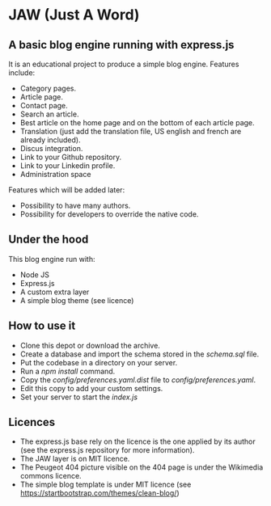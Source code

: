 # JAW (Just A Word)

## A basic blog engine running with express.js
It is an educational project to produce a simple blog engine.
Features include:
- Category pages.
- Article page.
- Contact page.
- Search an article.
- Best article on the home page and on the bottom of each article page.
- Translation (just add the translation file, US english and french are already included).
- Discus integration.
- Link to your Github repository.
- Link to your Linkedin profile.
- Administration space

Features which will be added later:
- Possibility to have many authors.
- Possibility for developers to override the native code.

## Under the hood
This blog engine run with:
- Node JS
- Express.js
- A custom extra layer
- A simple blog theme (see licence)

## How to use it
- Clone this depot or download the archive.
- Create a database and import the schema stored in the _schema.sql_ file.
- Put the codebase in a directory on your server.
- Run a _npm install_ command.
- Copy the _config/preferences.yaml.dist_ file to _config/preferences.yaml_.
- Edit this copy to add your custom settings.
- Set your server to start the _index.js_ 

## Licences
- The express.js base rely on the licence is the one applied by its author (see the express.js repository for more information).
- The JAW layer is on MIT licence.
- The Peugeot 404 picture visible on the 404 page is under the Wikimedia commons licence.
- The simple blog template is under MIT licence (see https://startbootstrap.com/themes/clean-blog/)
